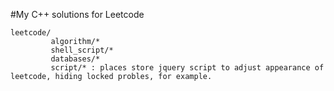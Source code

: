 #My C++ solutions for Leetcode

```
leetcode/
         algorithm/* 
         shell_script/*
         databases/*
         script/* : places store jquery script to adjust appearance of leetcode, hiding locked probles, for example.
```


